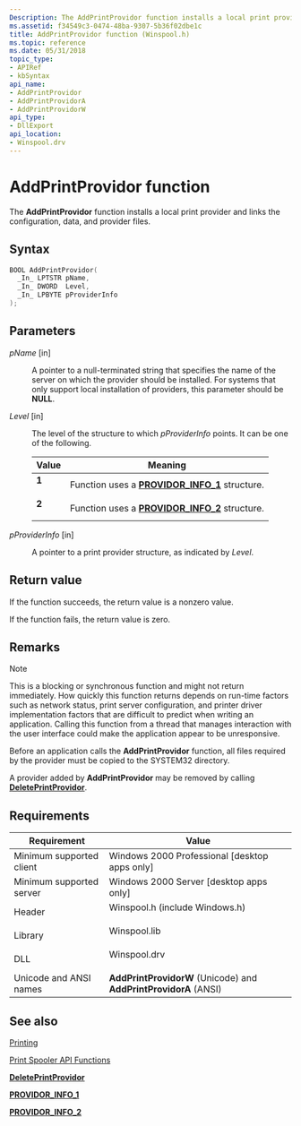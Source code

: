 ```yaml
---
Description: The AddPrintProvidor function installs a local print provider and links the configuration, data, and provider files.
ms.assetid: f34549c3-0474-48ba-9307-5b36f02dbe1c
title: AddPrintProvidor function (Winspool.h)
ms.topic: reference
ms.date: 05/31/2018
topic_type: 
- APIRef
- kbSyntax
api_name: 
- AddPrintProvidor
- AddPrintProvidorA
- AddPrintProvidorW
api_type: 
- DllExport
api_location: 
- Winspool.drv
---
```


# AddPrintProvidor function

The **AddPrintProvidor** function installs a local print provider and links the configuration, data, and provider files.

## Syntax


```C++
BOOL AddPrintProvidor(
  _In_ LPTSTR pName,
  _In_ DWORD  Level,
  _In_ LPBYTE pProviderInfo
);
```



## Parameters

<dl> <dt>

*pName* \[in\]
</dt> <dd>

A pointer to a null-terminated string that specifies the name of the server on which the provider should be installed. For systems that only support local installation of providers, this parameter should be **NULL**.

</dd> <dt>

*Level* \[in\]
</dt> <dd>

The level of the structure to which *pProviderInfo* points. It can be one of the following.



| Value                                                                                                | Meaning                                                                            |
|------------------------------------------------------------------------------------------------------|------------------------------------------------------------------------------------|
| <span id="1"></span><dl> <dt>**1**</dt> </dl> | Function uses a [**PROVIDOR\_INFO\_1**](providor-info-1.md) structure.<br/> |
| <span id="2"></span><dl> <dt>**2**</dt> </dl> | Function uses a [**PROVIDOR\_INFO\_2**](providor-info-2.md) structure.<br/> |



 

</dd> <dt>

*pProviderInfo* \[in\]
</dt> <dd>

A pointer to a print provider structure, as indicated by *Level*.

</dd> </dl>

## Return value

If the function succeeds, the return value is a nonzero value.

If the function fails, the return value is zero.

## Remarks

> [!Note]  
> This is a blocking or synchronous function and might not return immediately. How quickly this function returns depends on run-time factors such as network status, print server configuration, and printer driver implementation factors that are difficult to predict when writing an application. Calling this function from a thread that manages interaction with the user interface could make the application appear to be unresponsive.

 

Before an application calls the **AddPrintProvidor** function, all files required by the provider must be copied to the SYSTEM32 directory.

A provider added by **AddPrintProvidor** may be removed by calling [**DeletePrintProvidor**](deleteprintprovidor.md).

## Requirements



| Requirement | Value |
|-------------------------------------|-----------------------------------------------------------------------------------------------------------|
| Minimum supported client<br/> | Windows 2000 Professional \[desktop apps only\]<br/>                                                |
| Minimum supported server<br/> | Windows 2000 Server \[desktop apps only\]<br/>                                                      |
| Header<br/>                   | <dl> <dt>Winspool.h (include Windows.h)</dt> </dl> |
| Library<br/>                  | <dl> <dt>Winspool.lib</dt> </dl>                   |
| DLL<br/>                      | <dl> <dt>Winspool.drv</dt> </dl>                   |
| Unicode and ANSI names<br/>   | **AddPrintProvidorW** (Unicode) and **AddPrintProvidorA** (ANSI)<br/>                               |



## See also

<dl> <dt>

[Printing](printdocs-printing.md)
</dt> <dt>

[Print Spooler API Functions](printing-and-print-spooler-functions.md)
</dt> <dt>

[**DeletePrintProvidor**](deleteprintprovidor.md)
</dt> <dt>

[**PROVIDOR\_INFO\_1**](providor-info-1.md)
</dt> <dt>

[**PROVIDOR\_INFO\_2**](providor-info-2.md)
</dt> </dl>

 

 




